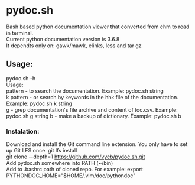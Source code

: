 # pydoc.sh  

Bash based python documentation viewer that converted from chm to read in terminal.  
Current python documentation version is 3.6.8  
It dependts only on: gawk/mawk, elinks, less and tar gz  

## Usage:  
pydoc.sh -h  
Usage:  
 pattern - to search the documentation. Example: pydoc.sh string  
 k pattern - or search by keywords in the hhk file of the documentation.  
             Example: pydoc.sh k string  
 g - grep documentation's file archive and content of toc.csv. Example: pydoc.sh g string
 b - make a backup of dictionary. Example: pydoc.sh b  


### Instalation:  
Download and install the Git command line extension. You only have to set up Git LFS once.
git lfs install  
git clone --depth=1 https://github.com/vycb/pydoc.sh.git  
Add pydoc.sh somewhere into PATH (~/bin)  
Add to .bashrc path of cloned repo. For example: export PYTHONDOC_HOME="$HOME/.vim/doc/pythondoc"  

